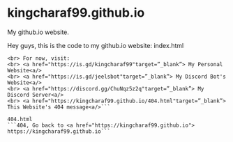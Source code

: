 # kingcharaf99.github.io
My github.io website.

Hey guys, this is the code to my github.io website:
index.html
```<a href="https://kingcharaf99.github.io"> This website<a/> is under construction.
<br> For now, visit:
<br> <a href="https://is.gd/kingcharaf99"target=”_blank”> My Personal Website<a/>
<br> <a href="https://is.gd/jeelsbot"target=”_blank”> My Discord Bot's Website<a/>
<br> <a href="https://discord.gg/ChuNqz5z2q"target=”_blank”> My Discord Server<a/>
<br> <a href="https://kingcharaf99.github.io/404.html"target=”_blank”> This Website's 404 message<a/>```

404.html
```404, Go back to <a href="https://kingcharaf99.github.io"> https://kingcharaf99.github.io```
